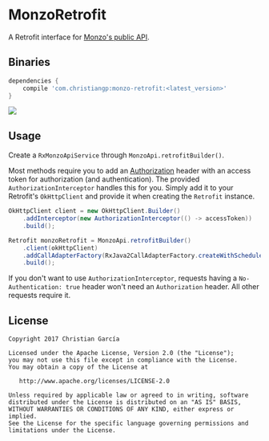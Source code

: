 # MonzoRetrofit

A Retrofit interface for [Monzo's public API](https://monzo.com/docs/).

## Binaries
```groovy
dependencies {
    compile 'com.christiangp:monzo-retrofit:<latest_version>'
}
```
[![](https://img.shields.io/maven-central/v/com.christiangp/monzo-retrofit.svg)](http://search.maven.org/#search%7Cga%7C1%7Cg%3A%22com.christiangp%22%20a%3A%22monzo-retrofit%22)

## Usage
Create a `RxMonzoApiService` through `MonzoApi.retrofitBuilder()`.

Most methods require you to add an [Authorization](https://monzo.com/docs/#authentication) header with an access token
for authorization (and authentication). The provided `AuthorizationInterceptor` handles this for you. Simply add it to your Retrofit's `OkHttpClient` and provide it when creating the `Retrofit` instance.

```java
OkHttpClient client = new OkHttpClient.Builder()
    .addInterceptor(new AuthorizationInterceptor(() -> accessToken))
    .build();

Retrofit monzoRetrofit = MonzoApi.retrofitBuilder()
    .client(okHttpClient)
    .addCallAdapterFactory(RxJava2CallAdapterFactory.createWithScheduler(Schedulers.io()))
    .build();
```

If you don't want to use `AuthorizationInterceptor`, requests having a `No-Authentication: true`
header won't need an `Authorization` header. All other requests require it.

## License

    Copyright 2017 Christian García

    Licensed under the Apache License, Version 2.0 (the "License");
    you may not use this file except in compliance with the License.
    You may obtain a copy of the License at

       http://www.apache.org/licenses/LICENSE-2.0

    Unless required by applicable law or agreed to in writing, software
    distributed under the License is distributed on an "AS IS" BASIS,
    WITHOUT WARRANTIES OR CONDITIONS OF ANY KIND, either express or implied.
    See the License for the specific language governing permissions and
    limitations under the License.
